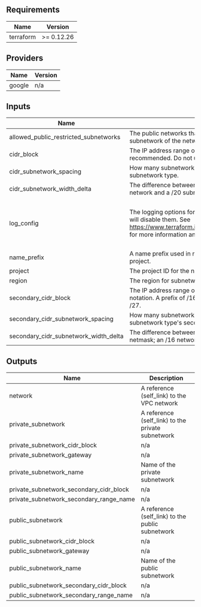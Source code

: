 ## Requirements

| Name | Version |
|------|---------|
| terraform | >= 0.12.26 |

## Providers

| Name | Version |
|------|---------|
| google | n/a |

## Inputs

| Name | Description | Type | Default | Required |
|------|-------------|------|---------|:--------:|
| allowed\_public\_restricted\_subnetworks | The public networks that is allowed access to the public\_restricted subnetwork of the network | `list(string)` | `[]` | no |
| cidr\_block | The IP address range of the VPC in CIDR notation. A prefix of /16 is recommended. Do not use a prefix higher than /27. | `string` | `"10.0.0.0/16"` | no |
| cidr\_subnetwork\_spacing | How many subnetwork-mask sized spaces to leave between each subnetwork type. | `number` | `0` | no |
| cidr\_subnetwork\_width\_delta | The difference between your network and subnetwork netmask; an /16 network and a /20 subnetwork would be 4. | `number` | `4` | no |
| log\_config | The logging options for the subnetwork flow logs. Setting this value to `null` will disable them. See https://www.terraform.io/docs/providers/google/r/compute_subnetwork.html for more information and examples. | <pre>object({<br>    aggregation_interval = string<br>    flow_sampling        = number<br>    metadata             = string<br>  })</pre> | <pre>{<br>  "aggregation_interval": "INTERVAL_10_MIN",<br>  "flow_sampling": 0.5,<br>  "metadata": "INCLUDE_ALL_METADATA"<br>}</pre> | no |
| name\_prefix | A name prefix used in resource names to ensure uniqueness across a project. | `string` | n/a | yes |
| project | The project ID for the network | `string` | n/a | yes |
| region | The region for subnetworks in the network | `string` | n/a | yes |
| secondary\_cidr\_block | The IP address range of the VPC's secondary address range in CIDR notation. A prefix of /16 is recommended. Do not use a prefix higher than /27. | `string` | `"10.1.0.0/16"` | no |
| secondary\_cidr\_subnetwork\_spacing | How many subnetwork-mask sized spaces to leave between each subnetwork type's secondary ranges. | `number` | `0` | no |
| secondary\_cidr\_subnetwork\_width\_delta | The difference between your network and subnetwork's secondary range netmask; an /16 network and a /20 subnetwork would be 4. | `number` | `4` | no |

## Outputs

| Name | Description |
|------|-------------|
| network | A reference (self\_link) to the VPC network |
| private\_subnetwork | A reference (self\_link) to the private subnetwork |
| private\_subnetwork\_cidr\_block | n/a |
| private\_subnetwork\_gateway | n/a |
| private\_subnetwork\_name | Name of the private subnetwork |
| private\_subnetwork\_secondary\_cidr\_block | n/a |
| private\_subnetwork\_secondary\_range\_name | n/a |
| public\_subnetwork | A reference (self\_link) to the public subnetwork |
| public\_subnetwork\_cidr\_block | n/a |
| public\_subnetwork\_gateway | n/a |
| public\_subnetwork\_name | Name of the public subnetwork |
| public\_subnetwork\_secondary\_cidr\_block | n/a |
| public\_subnetwork\_secondary\_range\_name | n/a |

